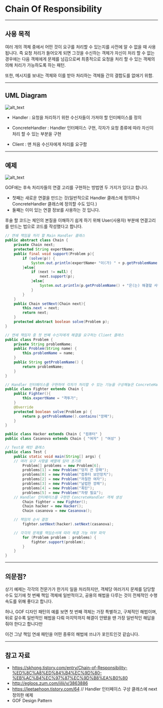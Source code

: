 # Chain Of Responsibility
---

## 사용 목적
여러 개의 객체 중에서 어떤 것이 요구를 처리할 수 있는지를 사전에 알 수 없을 때 사용됩니다. 즉 요청 처리가 들어오게 되면 그것을 수신하는 객체가 자신이 처리 할 수 없는 경우에는 다음 객체에게 문제를 넘김으로써 최종적으로 요청을 처리 할 수 있는 객체의 의해 처리가 가능하도록 하는 패턴.

또한, 메시지를 보내는 객체와 이를 받아 처리하는 객체들 간의 결합도를 없애기 위함.

---
## UML Diagram
![alt_text](https://img1.daumcdn.net/thumb/R1280x0/?scode=mtistory&fname=http%3A%2F%2Fcfile29.uf.tistory.com%2Fimage%2F99ED853359CCA7352E647C)

* Handler : 요청을 처리하기 위한 수신자들이 가져야 할 인터페이스를 정의

* ConcreteHandler : Handler 인터페이스 구현, 각자가 요청 종류에 따라 자신이 처리 할 수 있는 부분을 구현

* Client : 맨 처음 수신자에게 처리를 요구함

---

## 예제
![alt_text](https://github.com/studyteamthree/GofStudy/blob/master/assets/img/ChainOfResponsibility.PNG?raw=true)

GOF에는 후속 처리자들의 연결 고리를 구현하는 방법엔 두 가지가 있다고 합니다.
* 첫째는 새로운 연결을 만드는 것(일반적으로 Handler 클래스에 정의하나 ConcreteHandler 클래스에 정의할 수도 있다.)
* 둘째는 이미 있는 연결 정보를 사용하는 것 입니다.

후술 할 코드는 체인의 본질을 이해하기 쉽게 하기 위해 User(사용자) 부분에 연결고리를 만드는 법으로 코드를 작성했다고 합니다.

```java
// 연쇄 책임을 처리 할 Main Handler 클래스
public abstract class Chain {
	private Chain next;
	protected String expertName;
	public final void support(Problem p){
		if (solve(p)) {
			System.out.println(expertName+ "이(가) " + p.getProblemName() +"을(를) 해결했다.");
		}else{
			if (next != null) {
				next.support(p);
			}else{
				System.out.println(p.getProblemName() + "은(는) 해결할 사람이 없다.");
			}
		}
	}
	public Chain setNext(Chain next){
		this.next = next;
		return next;
	}
	protected abstract boolean solve(Problem p);
}
```

```java
// 연쇄 책임자 중 첫 번째 수신자에게 해결을 요구하는 Client 클래스
public class Problem {
	private String problemName;
	public Problem(String name) {
		this.problemName = name;
	}
	public String getProblemName() {
		return problemName;
	}
}
```

```java
// Handler 인터페이스를 구현하여 각자가 처리할 수 있는 기능을 구상해놓은 ConcreteHandler 클래스
public class Fighter extends Chain {
	public Fighter(){
		this.expertName = "격투가";
	}
	@Override
	protected boolean solve(Problem p) {
		return p.getProblemName().contains("깡패");
	}
}

public class Hacker extends Chain { "컴퓨터" }
public class Casanova extends Chain { "여자" | "여성" }
```

```java
// Test용 메인 클래스
public class Test {
	public static void main(String[] args) {
    // 여러 요구 사항을 배열에 담아 초기화
		Problem[] problems = new Problem[6];
		problems[1] = new Problem("덩치 큰 깡패");
		problems[0] = new Problem("컴퓨터 보안장치");
		problems[2] = new Problem("까칠한 여자");
		problems[3] = new Problem("날렵한 깡패");
		problems[4] = new Problem("폭탄");
		problems[5] = new Problem("차량 필요");
    // Handler 인터페이스를 구현한 ConcreteHandler 객체 생성
		Chain fighter = new Fighter();
		Chain hacker = new Hacker();
		Chain casanova = new Casanova();

    // 책임의 순서 결정
		fighter.setNext(hacker).setNext(casanova);

    // 각각의 문제를 책임순서에 따라 해결 가능 여부 파악
		for (Problem problem : problems) {
			fighter.support(problem);
		}
	}
}
```
---
## 의문점?
상기 예제는 각각의 전문가가 한가지 일을 처리하지만,
객체당 여러가지 문제를 담당할 수도 있기에 첫 번째 책임 객체에 일반적이고, 공용의 해법을 다루는 것이 전체적인 수행 속도를 위해 좋다고 합니다.

허나, GOF 디자인 패턴의 예를 보면 첫 번째 객체는 가장 특별하고, 구체적인 해법이며, 뒤로 갈수록 일반적인 해법을 다뤄 마지막까지 해결이 안됐을 땐 가장 일반적인
해답을 줘야 한다고 합니다만

이건 그냥 책임 연쇄 패턴을 어떤 종류의 해법에 쓰냐가 포인트인것 같습니다.

---
## 참고 자료
- https://skhong.tistory.com/entry/Chain-of-Responsibility-%ED%8C%A8%ED%84%B4%EC%9D%80-%EB%AC%B4%EC%97%87%EC%9D%B8%EA%B0%80
- http://egloos.zum.com/iilii/v/3863886
- https://leetaehoon.tistory.com/64   // Handler 인터페이스 구상 클래스에 next 정의한 예제
- GOF Design Pattern
